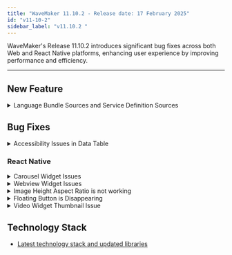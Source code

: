 ```yaml
---
title: "WaveMaker 11.10.2 - Release date: 17 February 2025"
id: "v11-10-2"
sidebar_label: "v11.10.2 "
---
```


WaveMaker's Release 11.10.2 introduces significant bug fixes across both Web and React Native platforms, enhancing user experience by improving performance and efficiency.

---

## New Feature

<details><summary> Language Bundle Sources and Service Definition Sources </summary>

In this release, we have introduced two new options in the Project Settings section: **Language Bundle Sources** and **Service Definition Sources**. Each option can be set to either **STATIC** or **DYNAMIC**, with STATIC as the default. These options provide flexibility in sourcing and delivering content.

![](/learn/assets/language-bundle-sources-service-definition-sources.png)

- Static: Files available at the time of build will be served directly. This approach reduces backend API calls, making it ideal for standard application.

- Dynamic: The UI will make a backend API call to fetch the data at runtime. This option is useful when,
  - We need to fetch the latest data dynamically. 
  - If we need to rely on runtime properties instead of build-time values.  
Example: If you want to update the target environment at runtime using a runtime variable rather than a build-time value, DYNAMIC should be used.

**Static vs Dynamic**

|| **Static** | **Dynamic** |
| ---- | ---- | ---- |
| **Language Bundle Sources** | The i18n file is preloaded as a static resource. | The i18n file is retrieved dynamically through an API call. |
| **Service Definition Sources** | The service definition file is preloaded as a static resource. | The service definition file is retrieved dynamically through as API call. |

</details>

## Bug Fixes

<details><summary> Accessibility Issues in Data Table </summary>

- An issue was observed related to accessibility where error was thrown as missing label for checkboxes when multi select property was enabled in the Data table.
- Previously, users can sort the column with sorting enabled in Data table only by clicking on the column header. Now, the column sorting can be changed by navigating to the column header and pressing enter.

</details>

### React Native

<details><summary> Carousel Widget Issues </summary>

- **Inconsistent Horizontal Scrolling**: Horizontal scrolling to navigate between slides is unreliable. Users can scroll horizontally, but the carousel only advances to the next slide intermittently. This behavior made the navigation in the Carousel widget difficult.

- **Tap and Scroll Interference**: Users were unable to scroll the page with the Carousel vertically. This issue was observed after horizontal scrolling has worked at least once and an image was tapped within the Carousel. The vertical scroll functionality is blocked or interfered with after a horizontal scroll interaction with the Carousel.

</details>

<details><summary> Webview Widget Issues</summary>

An issue was observed where the web application used within the Webview widget was unable to communicate with the React Native application. This issue was fixed by using `window.ReactNativeWebView.postMessage` instead of `window.postMessage` and postMessage should always pass a string value.

</details>

<details><summary> Image Height Aspect Ratio is not working </summary>

Images aspect ratio when height is less than expected is incorrectly displayed upon the first load of the application, but works as expected during subsequent launch of the app.

</details>

<details><summary> Floating Button is Disappearing </summary>

An issue related to floating button was observed and fixed where the Button was not visible when the user revisited the page. This was noticed only when the CSS properties were set as fixed for the Button widget.

</details>

<details><summary> Video Widget Thumbnail Issue </summary>

The Video widget was displaying a generic image instead of the dynamically generated thumbnail with a central play icon, hindering users from easily previewing video content. This issue is now fixed.

</details>

## Technology Stack

- [Latest technology stack and updated libraries](/learn/wavemaker-release-notes#technology-stack)